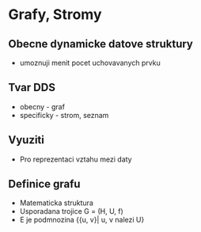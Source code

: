 # Grafy, Stromy


## Obecne dynamicke datove struktury
- umoznuji menit pocet uchovavanych prvku

## Tvar DDS
- obecny - graf
- specificky - strom, seznam

## Vyuziti
- Pro reprezentaci vztahu mezi daty

## Definice grafu
- Matematicka struktura
- Usporadana trojice G = (H, U, f)
- E je podmnozina {{u, v}| u, v nalezi U}
